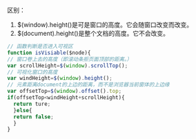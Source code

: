 区别：

1. $(window).height()是可是窗口的高度。它会随窗口改变而改变。
2. $(document).height()是整个文档的高度。它不会改变。

```javascript
// 函数判断是否进入可视区
function isVisiable($node){
// 窗口卷上去的高度（即滚动条拒页面顶部的距离。）
var scrollHeight=$(window).scrollTop();
// 可视化窗口的高度
var windHeight=$(window).height();
// 元素距离document的上边的距离，而不是浏览器当前窗体的上边缘
var offsetTop=$(window).offset().top;
if(offsetTop<windHeight+scrollHeight){
  return ture;
  }else{
  return false;
  }
}

```
